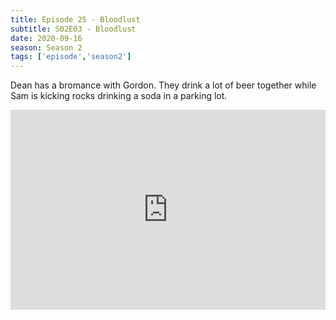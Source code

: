 ```yaml
---
title: Episode 25 - Bloodlust
subtitle: S02E03 - Bloodlust
date: 2020-09-16
season: Season 2
tags: ['episode','season2']
---
```


Dean has a bromance with Gordon. They drink a lot of beer together while Sam is kicking rocks drinking a soda in a parking lot.

<iframe src="https://cast.rocks/player/27557/Supernatural-25-Bloodlust.mp3?episodeTitle=Episode%2025%20-%20Bloodlust&podcastTitle=Couple%20of%20Idjits&episodeDate=September%2016th%2C%202020&imageURL=https%3A%2F%2Fcast.rocks%2Fhosting%2F27557%2Ffeeds%2FCAURZ.jpg" style="border: none; min-height: 265px; max-height: 320px; max-width: 558px; min-width: 270px; width: 100%; height: 100%;" scrollbars="no"></iframe>
